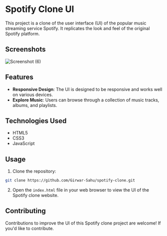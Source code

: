 # Spotify Clone UI

This project is a clone of the user interface (UI) of the popular music streaming service Spotify. It replicates the look and feel of the original Spotify platform.

## Screenshots
![Screenshot (6)](https://github.com/Girwar-Sahu/spotify-clone/assets/109727463/af122652-4914-4058-9cef-6813c3237c9e)


## Features

- **Responsive Design**: The UI is designed to be responsive and works well on various devices.
- **Explore Music**: Users can browse through a collection of music tracks, albums, and playlists.

## Technologies Used

- HTML5
- CSS3
- JavaScript


## Usage

1. Clone the repository:

```bash
git clone https://github.com/Girwar-Sahu/spotify-clone.git
```
2. Open the `index.html` file in your web browser to view the UI of the Spotify clone website.


## Contributing
Contributions to improve the UI of this Spotify clone project are welcome! If you'd like to contribute.
